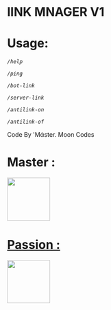 # lINK MNAGER V1


# Usage: 

*`/help`*

*`/ping`*

*`/bot-link`*

*`/server-link`*

*`/antilink-on`*

*`/antilink-of`*

Code By 'Mάster. Moon Codes


# Master : 
 <td align="center"><a href="https://github.com/MoMaster99"><img src="https://cdn.discordapp.com/avatars/704839754717331476/470baa17877656ad06cce97c04c5865a.png?size=1024" width="100px;"</td>
 </tr>
 </table>


# Passion : 

 <td align="center"><a href="https://github.com/MoMaster99"><img src="https://cdn.discordapp.com/avatars/555752666223869953/a_926cca63956d19801c48dd83fb5a10b7.gif?size=1024" width="100px"</td>
 </tr>
 </table>
